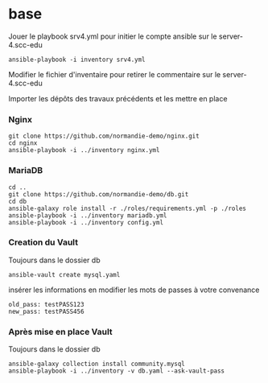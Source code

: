 # base

Jouer le playbook srv4.yml pour initier le compte ansible sur le server-4.scc-edu

```Shell
ansible-playbook -i inventory srv4.yml
```

Modifier le fichier d'inventaire pour retirer le commentaire sur le server-4.scc-edu


Importer les dépôts des travaux précédents et les mettre en place

### Nginx
```Shell
git clone https://github.com/normandie-demo/nginx.git
cd nginx
ansible-playbook -i ../inventory nginx.yml
```

### MariaDB

```Shell
cd ..
git clone https://github.com/normandie-demo/db.git
cd db
ansible-galaxy role install -r ./roles/requirements.yml -p ./roles
ansible-playbook -i ../inventory mariadb.yml
ansible-playbook -i ../inventory config.yml
```
### Creation du Vault

Toujours dans le dossier db

```Shell
ansible-vault create mysql.yaml
```
insérer les informations en modifier les mots de passes à votre convenance

```Shell
old_pass: testPASS123
new_pass: testPASS456
```

### Après mise en place Vault

Toujours dans le dossier db

```Shell
ansible-galaxy collection install community.mysql
ansible-playbook -i ../inventory -v db.yaml --ask-vault-pass
```